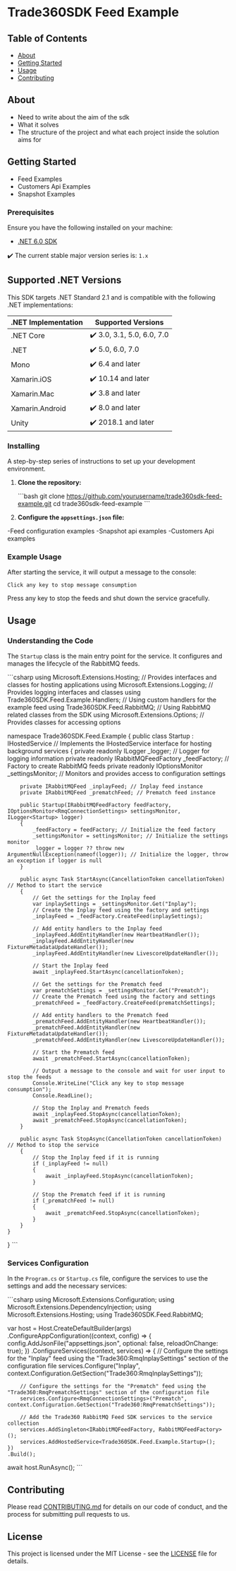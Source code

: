 
# Trade360SDK Feed Example

## Table of Contents

- [About](#about)
- [Getting Started](#getting_started)
- [Usage](#usage)
- [Contributing](../CONTRIBUTING.md)

## About <a name = "about"></a>

- Need to write about the aim of the sdk
- What it solves
- The structure of the project and what each project inside the solution aims for

## Getting Started <a name = "getting_started"></a>

- Feed Examples
- Customers Api Examples
- Snapshot Examples


### Prerequisites

Ensure you have the following installed on your machine:

- [.NET 6.0 SDK](https://dotnet.microsoft.com/download/dotnet/6.0)

:heavy_check_mark: The current stable major version series is: `1.x`

## Supported .NET Versions

This SDK targets .NET Standard 2.1 and is compatible with the following .NET implementations:

| .NET Implementation | Supported Versions         |
| ------------------- | -------------------------- |
| .NET Core           | :heavy_check_mark: 3.0, 3.1, 5.0, 6.0, 7.0  |
| .NET                | :heavy_check_mark: 5.0, 6.0, 7.0  |
| Mono                | :heavy_check_mark: 6.4 and later    |
| Xamarin.iOS         | :heavy_check_mark: 10.14 and later  |
| Xamarin.Mac         | :heavy_check_mark: 3.8 and later    |
| Xamarin.Android     | :heavy_check_mark: 8.0 and later    |
| Unity               | :heavy_check_mark: 2018.1 and later |

### Installing

A step-by-step series of instructions to set up your development environment.

1. **Clone the repository:**

    \```bash
    git clone https://github.com/yourusername/trade360sdk-feed-example.git
    cd trade360sdk-feed-example
    \```

2. **Configure the `appsettings.json` file:**

-Feed configuration examples
-Snapshot api examples
-Customers Api examples
    
### Example Usage

After starting the service, it will output a message to the console:

```plaintext
Click any key to stop message consumption
```

Press any key to stop the feeds and shut down the service gracefully.

## Usage <a name = "usage"></a>

### Understanding the Code

The `Startup` class is the main entry point for the service. It configures and manages the lifecycle of the RabbitMQ feeds.

\```csharp
using Microsoft.Extensions.Hosting; // Provides interfaces and classes for hosting applications
using Microsoft.Extensions.Logging; // Provides logging interfaces and classes
using Trade360SDK.Feed.Example.Handlers; // Using custom handlers for the example feed
using Trade360SDK.Feed.RabbitMQ; // Using RabbitMQ related classes from the SDK
using Microsoft.Extensions.Options; // Provides classes for accessing options

namespace Trade360SDK.Feed.Example
{
    public class Startup : IHostedService // Implements the IHostedService interface for hosting background services
    {
        private readonly ILogger<Startup> _logger; // Logger for logging information
        private readonly IRabbitMQFeedFactory _feedFactory; // Factory to create RabbitMQ feeds
        private readonly IOptionsMonitor<RmqConnectionSettings> _settingsMonitor; // Monitors and provides access to configuration settings

        private IRabbitMQFeed _inplayFeed; // Inplay feed instance
        private IRabbitMQFeed _prematchFeed; // Prematch feed instance

        public Startup(IRabbitMQFeedFactory feedFactory, IOptionsMonitor<RmqConnectionSettings> settingsMonitor, ILogger<Startup> logger)
        {
            _feedFactory = feedFactory; // Initialize the feed factory
            _settingsMonitor = settingsMonitor; // Initialize the settings monitor
            _logger = logger ?? throw new ArgumentNullException(nameof(logger)); // Initialize the logger, throw an exception if logger is null
        }

        public async Task StartAsync(CancellationToken cancellationToken) // Method to start the service
        {
            // Get the settings for the Inplay feed
            var inplaySettings = _settingsMonitor.Get("Inplay");
            // Create the Inplay feed using the factory and settings
            _inplayFeed = _feedFactory.CreateFeed(inplaySettings);

            // Add entity handlers to the Inplay feed
            _inplayFeed.AddEntityHandler(new HeartbeatHandler());
            _inplayFeed.AddEntityHandler(new FixtureMetadataUpdateHandler());
            _inplayFeed.AddEntityHandler(new LivescoreUpdateHandler());

            // Start the Inplay feed
            await _inplayFeed.StartAsync(cancellationToken);

            // Get the settings for the Prematch feed
            var prematchSettings = _settingsMonitor.Get("Prematch");
            // Create the Prematch feed using the factory and settings
            _prematchFeed = _feedFactory.CreateFeed(prematchSettings);

            // Add entity handlers to the Prematch feed
            _prematchFeed.AddEntityHandler(new HeartbeatHandler());
            _prematchFeed.AddEntityHandler(new FixtureMetadataUpdateHandler());
            _prematchFeed.AddEntityHandler(new LivescoreUpdateHandler());

            // Start the Prematch feed
            await _prematchFeed.StartAsync(cancellationToken);

            // Output a message to the console and wait for user input to stop the feeds
            Console.WriteLine("Click any key to stop message consumption");
            Console.ReadLine();

            // Stop the Inplay and Prematch feeds
            await _inplayFeed.StopAsync(cancellationToken);
            await _prematchFeed.StopAsync(cancellationToken);
        }

        public async Task StopAsync(CancellationToken cancellationToken) // Method to stop the service
        {
            // Stop the Inplay feed if it is running
            if (_inplayFeed != null)
            {
                await _inplayFeed.StopAsync(cancellationToken);
            }

            // Stop the Prematch feed if it is running
            if (_prematchFeed != null)
            {
                await _prematchFeed.StopAsync(cancellationToken);
            }
        }
    }
}
\```

### Services Configuration

In the `Program.cs` or `Startup.cs` file, configure the services to use the settings and add the necessary services:

\```csharp
using Microsoft.Extensions.Configuration;
using Microsoft.Extensions.DependencyInjection;
using Microsoft.Extensions.Hosting;
using Trade360SDK.Feed.RabbitMQ;

var host = Host.CreateDefaultBuilder(args)
    .ConfigureAppConfiguration((context, config) =>
    {
        config.AddJsonFile("appsettings.json", optional: false, reloadOnChange: true);
    })
    .ConfigureServices((context, services) =>
    {
        // Configure the settings for the "Inplay" feed using the "Trade360:RmqInplaySettings" section of the configuration file
        services.Configure<RmqConnectionSettings>("Inplay", context.Configuration.GetSection("Trade360:RmqInplaySettings"));

        // Configure the settings for the "Prematch" feed using the "Trade360:RmqPrematchSettings" section of the configuration file
        services.Configure<RmqConnectionSettings>("Prematch", context.Configuration.GetSection("Trade360:RmqPrematchSettings"));

        // Add the Trade360 RabbitMQ Feed SDK services to the service collection
        services.AddSingleton<IRabbitMQFeedFactory, RabbitMQFeedFactory>();
        services.AddHostedService<Trade360SDK.Feed.Example.Startup>();
    })
    .Build();

await host.RunAsync();
\```

## Contributing

Please read [CONTRIBUTING.md](../CONTRIBUTING.md) for details on our code of conduct, and the process for submitting pull requests to us.

## License

This project is licensed under the MIT License - see the [LICENSE](LICENSE) file for details.
